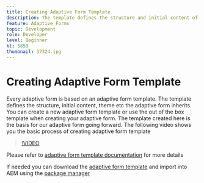 ```yaml
---
title: Creating Adaptive Form Template
description: The template defines the structure and initial content of the Adaptive Form.
feature: Adaptive Forms
topic: Development
role: Developer
level: Beginner
kt: 5859
thumbnail: 37324.jpg
---
```


# Creating Adaptive Form Template

Every adaptive form is based on an adaptive form template. The template defines the structure, initial content, theme etc the adaptive form inherits. You can create a new adaptive form template or use the out of the box template when creating your adaptive form.
The template created here is the basis for our adaptive form going forward.
The following video shows you the basic process of creating adaptive form template

>[!VIDEO](https://video.tv.adobe.com/v/37324/quality=9)

Please refer to [adaptive form template documentation](https://experienceleague.adobe.com/docs/experience-manager-65/forms/adaptive-forms-advanced-authoring/template-editor.html) for more details  

If needed you can download the [adaptive form template](assets/peak-application-template.zip) and import into AEM using the [package manager](http://localhost:4502/crx/packmgr/index.jsp)




